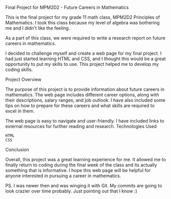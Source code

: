 Final Project for MPM2D2 - Future Careers in Mathematics

This is the final project for my grade 11 math class, MPM2D2 Principles of Mathematics. I took this class because my level of algebra  was bothering me and I didn't like the 
feeling.

As a part of this class, we were required to write a research report on future careers in mathematics. 

I decided to challenge myself and create a web page for my final project. I had just started learning HTML and CSS, and I thought this would be a great opportunity to put my skills to use. This project helped me to develop my coding skills.

Project Overview

The purpose of this project is to provide information about future careers in mathematics. The web page includes different career options, along with their descriptions, salary ranges, and job outlook. I have also included some tips on how to prepare for these careers and what skills are required to excel in them.

The web page is easy to navigate and user-friendly. I have included links to external resources for further reading and research.
Technologies Used

    HTML
    CSS

Conclusion

Overall, this project was a great learning experience for me. It allowed me to finally return to coding during the final week of the class and its actually something that is informative. I hope this web page will be helpful for anyone interested in pursuing a career in mathematics.

PS. I was newer then and was winging it with Git. My commits are going to look crazier over time probably. Just pointing out that I know :) 
